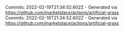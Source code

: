 Commits: 2022-02-19T21:34:52.602Z - Generated via https://github.com/marketplace/actions/artificial-grass
<br>
Commits: 2022-02-19T21:34:52.602Z - Generated via https://github.com/marketplace/actions/artificial-grass
<br>
